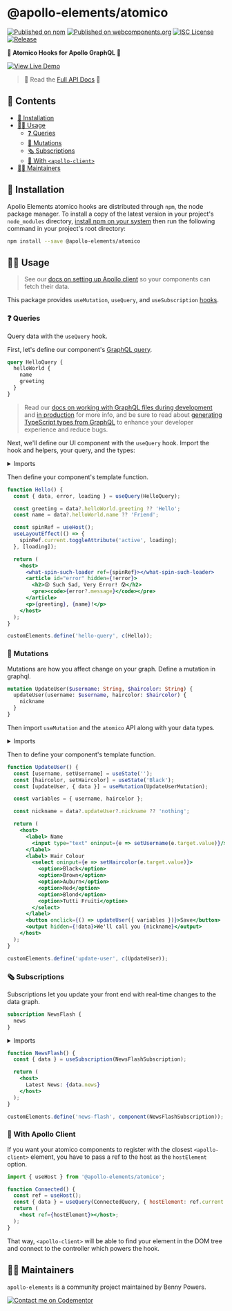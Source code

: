 # @apollo-elements/atomico

[![Published on npm](https://img.shields.io/npm/v/@apollo-elements/atomico.svg)](https://www.npmjs.com/package/@apollo-elements/atomico)
[![Published on webcomponents.org](https://img.shields.io/badge/webcomponents.org-published-blue.svg)](https://www.webcomponents.org/element/@apollo-elements/atomico)
[![ISC License](https://img.shields.io/npm/l/@apollo-elements/atomico)](https://github.com/apollo-elements/apollo-elements/blob/main/LICENCE.md)
[![Release](https://github.com/apollo-elements/apollo-elements/workflows/Release/badge.svg)](https://github.com/apollo-elements/apollo-elements/actions)

<strong>👾 Atomico Hooks for Apollo GraphQL 🚀</strong>

<wcd-live data-title="Live Demo">

[![View Live Demo][1]][2]

[1]: https://img.shields.io/badge/Live%20Demo-WebComponents.dev-informational?style=for-the-badge
[2]: https://webcomponents.dev/edit/UJQKqT0Mb6s5qvEVsnjWsrc/index.js

</wcd-live>

> 🔎 Read the [Full API Docs](https://apolloelements.dev/api/libraries/atomico/) 🔎

## 📓 Contents
- [🔧 Installation](#-installation)
- [👩‍🚀 Usage](#-usage)
  - [❓ Queries](#-queries)
  - [👾 Mutations](#-mutations)
  - [🗞 Subscriptions](#-subscriptions)
  - [📲 With `<apollo-client>`](#-with-apollo-client)
- [👷‍♂️ Maintainers](#-maintainers)

## 🔧 Installation

Apollo Elements atomico hooks are distributed through `npm`, the node package manager. To install a copy of the latest version in your project's `node_modules` directory, [install npm on your system](https://www.npmjs.com/get-npm) then run the following command in your project's root directory:

```sh
npm install --save @apollo-elements/atomico
```

## 👩‍🚀 Usage

> See our [docs on setting up Apollo client](https://apolloelements.dev/guides/getting-started/apollo-client/) so your components can fetch their data.

This package provides `useMutation`, `useQuery`, and `useSubscription` [hooks](https://github.com/matthewp/atomico).

### ❓ Queries
Query data with the `useQuery` hook.

First, let's define our component's [GraphQL query](https://graphql.org/learn/queries/).

<code-copy>

```graphql
query HelloQuery {
  helloWorld {
    name
    greeting
  }
}
```

</code-copy>

> Read our [docs on working with GraphQL files during development](https://apolloelements.dev/guides/getting-started/buildless-development/) and [in production](https://apolloelements.dev/guides/getting-started/building-for-production/) for more info, and be sure to read about [generating TypeScript types from GraphQL](https://apolloelements.dev/guides/getting-started/codegen/) to enhance your developer experience and reduce bugs.

Next, we'll define our UI component with the `useQuery` hook. Import the hook and helpers, your query, and the types:

<details>

<summary>Imports</summary>

<code-copy>

```ts
import { useQuery, c } from '@apollo-elements/atomico';

import { HelloQuery } from './Hello.query.graphql';

declare global {
  interface HTMLElementTagNameMap {
    'hello-query': HTMLElement
  }
}
```

</code-copy>

</details>

Then define your component's template function.

<code-copy>

```jsx
function Hello() {
  const { data, error, loading } = useQuery(HelloQuery);

  const greeting = data?.helloWorld.greeting ?? 'Hello';
  const name = data?.helloWorld.name ?? 'Friend';

  const spinRef = useHost();
  useLayoutEffect(() => {
    spinRef.current.toggleAttribute('active', loading);
  }, [loading]);

  return (
    <host>
      <what-spin-such-loader ref={spinRef}></what-spin-such-loader>
      <article id="error" hidden={!error}>
        <h2>😢 Such Sad, Very Error! 😰</h2>
        <pre><code>{error?.message}</code></pre>
      </article>
      <p>{greeting}, {name}!</p>
    </host>
  );
}

customElements.define('hello-query', c(Hello));
```

</code-copy>

### 👾 Mutations

Mutations are how you affect change on your graph. Define a mutation in graphql.

<code-copy>

```graphql
mutation UpdateUser($username: String, $haircolor: String) {
  updateUser(username: $username, haircolor: $haircolor) {
    nickname
  }
}
```

</code-copy>

Then import `useMutation` and the `atomico` API along with your data types.

<details>

<summary>Imports</summary>

<code-copy>

```ts
import { useMutation, useState, c } from '@apollo-elements/atomico';

import { UpdateUserMutation } from './UpdateUser.mutation.graphql';

declare global {
  interface HTMLElementTagNameMap {
    'update-user': HTMLElement;
  }
}
```

</code-copy>

</details>

Then to define your component's template function.

<code-copy>

```jsx
function UpdateUser() {
  const [username, setUsername] = useState('');
  const [haircolor, setHaircolor] = useState('Black');
  const [updateUser, { data }] = useMutation(UpdateUserMutation);

  const variables = { username, haircolor };

  const nickname = data?.updateUser?.nickname ?? 'nothing';

  return (
    <host>
      <label> Name
        <input type="text" oninput={e => setUsername(e.target.value)}/>
      </label>
      <label> Hair Colour
        <select oninput={e => setHaircolor(e.target.value)}>
          <option>Black</option>
          <option>Brown</option>
          <option>Auburn</option>
          <option>Red</option>
          <option>Blond</option>
          <option>Tutti Fruiti</option>
        </select>
      </label>
      <button onclick={() => updateUser({ variables })}>Save</button>
      <output hidden={!data}>We'll call you {nickname}</output>
    </host>
  );
}

customElements.define('update-user', c(UpdateUser));
```

</code-copy>

### 🗞 Subscriptions

Subscriptions let you update your front end with real-time changes to the data graph.

<code-copy>

```graphql
subscription NewsFlash {
  news
}
```

</code-copy>

<details>

<summary>Imports</summary>

<code-copy>

```ts
import { useSubscription, c } from '@apollo-elements/atomico';

import { NewsFlashSubscription } from './NewsFlash.subscription.graphql';

declare global {
  interface HTMLElementTagNameMap {
    'news-flash': HTMLElement;
  }
}
```

</code-copy>

</details>

```jsx
function NewsFlash() {
  const { data } = useSubscription(NewsFlashSubscription);

  return (
    <host>
      Latest News: {data.news}
    </host>
  );
}

customElements.define('news-flash', component(NewsFlashSubscription));
```

</code-copy>

### 📲 With Apollo Client

If you want your atomico components to register with the closest `<apollo-client>` element, you have to pass a ref to the host as the `hostElement` option.

```jsx
import { useHost } from '@apollo-elements/atomico';

function Connected() {
  const ref = useHost();
  const { data } = useQuery(ConnectedQuery, { hostElement: ref.current });
  return (
    <host ref={hostElement}></host>;
  );
}
```

That way, `<apollo-client>` will be able to find your element in the DOM tree and connect to the controller which powers the hook.

## 👷‍♂️ Maintainers
`apollo-elements` is a community project maintained by Benny Powers.

[![Contact me on Codementor](https://cdn.codementor.io/badges/contact_me_github.svg)](https://www.codementor.io/bennyp?utm_source=github&utm_medium=button&utm_term=bennyp&utm_campaign=github)
